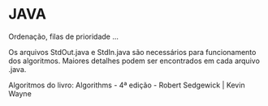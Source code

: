 JAVA
====

Ordenação, filas de prioridade ...

Os arquivos StdOut.java e StdIn.java são necessários para funcionamento dos algoritmos. Maiores detalhes podem ser encontrados em cada arquivo .java.

Algoritmos do livro: Algorithms - 4ª edição - Robert Sedgewick | Kevin Wayne
